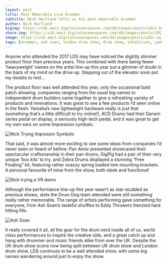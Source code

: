 ```yaml
---
layout: post
title: Most Memorable Live Drummer
subtitle: Nick Hartland tells us his most memorable drummer
author: Nick Hartland
bigimg: https://v16.ams3.digitaloceanspaces.com/dd/images/posts/LDS1-header.jpg
share-img: https://v16.ams3.digitaloceanspaces.com/dd/images/posts/LDS1-shareimage.jpg
image: https://v16.ams3.digitaloceanspaces.com/dd/images/posts/LDS1-sq.jpg
tags: [drummer, ash soan, london drum show, drum show, exhibition, cymbals, vr, drummers]
---
```



Anyone who attended the 2017 LDS may have noticed the slightly slimmer product floor than previous years. This combined with there being fewer ‘heavyweight’ names on the artist line-up this year put a glimmer of doubt in the back of my mind on the drive up. Stepping out of the elevator soon put my doubts to rest...

The product floor was well attended this year, only the occasional bald patch showing, companies ranging from the usual big names to independent drum builders came together to give a refreshing variety of products and innovations. It was great to see a few products I’d seen online in the flesh: Yamaha’s new lightweight hardware really is just that (something that’s a little difficult to try online!), ACD Drums had their Darwin series pedal on display, a seriously high-tech pedal, and it was great to get my own ears on some Impression cymbals.

![Nick Trying Impresion Symbols](https://v16.ams3.digitaloceanspaces.com/dd/images/posts/LDS1-cymbols-img2.jpg)

That said, it was almost more exciting to see some ideas from companies I’d never seen or heard of before: Pan Amor presented showcased their spectacular craftsmanship in their pan drums, GigPig had a pair of their very unique ‘box kits’ to try, and Zebra Drums displayed a stunning “Free Floating” kit, featuring rather snazzy spring loaded tom mounting brackets. A personal favourite of mine from the show, both sleek and functional!

![Nick trying a VR demo](https://v16.ams3.digitaloceanspaces.com/dd/images/posts/LDS1-vr-IMG3.jpg)

Although the performance line-up this year wasn’t as star-studded as previous shows, slots the Drum Dog team attended were still something really rather memorable. The range of artists performing gave something for everyone, from Ash Soan’s tasteful shuffles to Eddy Throwers frenzied hard hitting fills.

![Ash Soan](https://v16.ams3.digitaloceanspaces.com/dd/images/posts/LDS1-ash-img1.jpg)

It really covered it all, all the gear for the drum nerd inside all of us, world class performances to inspire the creative side, and a great catch up and hang with drummer and music friends alike from over the UK. Despite the UK drum show scene now being split between UK drum show and London drum show, LDS continues to be a well attended show, with some big names wandering around just to enjoy the show.  
